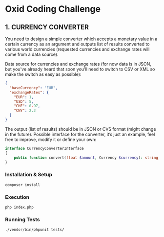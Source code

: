 # Oxid Coding Challenge

## 1. CURRENCY CONVERTER

You need to design a simple converter which accepts a monetary value in a certain currency as an argument and outputs
list of results converted to various world currencies (requested currencies and exchange rates will come from a data
source).

Data source for currencies and exchange rates (for now data is in JSON, but you've already heard that soon you'll need
to switch to CSV or XML so make the switch as easy as possible):

```json
{
  "baseCurrency": "EUR",
  "exchangeRates": {
    "EUR": 1,
    "USD": 5,
    "CHF": 0.97,
    "CNY": 2.3
  }
}
```

The output (list of results) should be in JSON or CVS format (might change in the future). Possible interface for the
converter, it’s just an example, feel free to improve, modify it or define your own:

```php
interface CurrencyConverterInterface
{ 
    public function convert(float $amount, Currency $currency): string;
}
```

### Installation & Setup
```console
composer install
```
### Execution

```console
php index.php
```
### Running Tests

```console
./vendor/bin/phpunit tests/
```